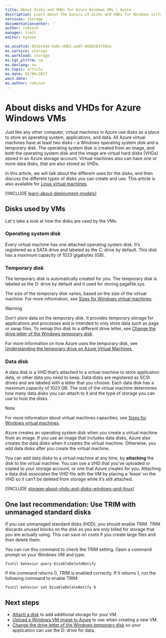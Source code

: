 ```yaml
---
title: About disks and VHDs for Azure Windows VMs | Azure
description: Learn about the basics of disks and VHDs for Windows virtual machines in Azure.
services: storage
documentationcenter: ''
author: robinsh
manager: timlt
editor: tysonn

ms.assetid: 0142c64d-5e8c-4d62-aa6f-06d6261f485a
ms.service: storage
ms.workload: storage
ms.tgt_pltfrm: na
ms.devlang: na
ms.topic: article
ms.date: 02/06/2017
wacn.date: ''
ms.author: robinsh
---
```


# About disks and VHDs for Azure Windows VMs
Just like any other computer, virtual machines in Azure use disks as a place to store an operating system, applications, and data. All Azure virtual machines have at least two disks – a Windows operating system disk and a temporary disk. The operating system disk is created from an image, and both the operating system disk and the image are virtual hard disks (VHDs) stored in an Azure storage account. Virtual machines also can have one or more data disks, that are also stored as VHDs. 

In this article, we will talk about the different uses for the disks, and then discuss the different types of disks you can create and use. This article is also available for [Linux virtual machines](./storage-about-disks-and-vhds-linux.md).

[!INCLUDE [learn-about-deployment-models](../../includes/learn-about-deployment-models-both-include.md)]

## Disks used by VMs

Let's take a look at how the disks are used by the VMs.

### Operating system disk
Every virtual machine has one attached operating system disk. It’s registered as a SATA drive and labeled as the C: drive by default. This disk has a maximum capacity of 1023 gigabytes (GB). 

### Temporary disk
The temporary disk is automatically created for you. The temporary disk is labeled as the D: drive by default and it used for storing pagefile.sys. 

The size of the temporary disk varies, based on the size of the virtual machine. For more information, see [Sizes for Windows virtual machines](../virtual-machines/virtual-machines-windows-sizes.md).

> [!WARNING]
> Don’t store data on the temporary disk. It provides temporary storage for applications and processes and is intended to only store data such as page or swap files. To remap this disk to a different drive letter, see [Change the drive letter of the Windows temporary disk](../virtual-machines/virtual-machines-windows-classic-change-drive-letter.md).
> 

For more information on how Azure uses the temporary disk, see [Understanding the temporary drive on Azure Virtual Machines](https://blogs.msdn.microsoft.com/mast/2013/12/06/understanding-the-temporary-drive-on-windows-azure-virtual-machines/)

### Data disk
A data disk is a VHD that’s attached to a virtual machine to store application data, or other data you need to keep. Data disks are registered as SCSI drives and are labeled with a letter that you choose. Each data disk has a maximum capacity of 1023 GB. The size of the virtual machine determines how many data disks you can attach to it and the type of storage you can use to host the disks.

> [!NOTE]
> For more information about virtual machines capacities, see [Sizes for Windows virtual machines](../virtual-machines/virtual-machines-windows-sizes.md).
> 

Azure creates an operating system disk when you create a virtual machine from an image. If you use an image that includes data disks, Azure also creates the data disks when it creates the virtual machine. Otherwise, you add data disks after you create the virtual machine.

You can add data disks to a virtual machine at any time, by **attaching** the disk to the virtual machine. You can use a VHD that you’ve uploaded or copied to your storage account, or one that Azure creates for you. Attaching a data disk associates the VHD file with the VM by placing a ‘lease’ on the VHD so it can’t be deleted from storage while it’s still attached.

[!INCLUDE [storage-about-vhds-and-disks-windows-and-linux](../../includes/storage-about-vhds-and-disks-windows-and-linux.md)]

## One last recommendation: Use TRIM with unmanaged standard disks 

If you use unmanaged standard disks (HDD), you should enable TRIM. TRIM discards unused blocks on the disk so you are only billed for storage that you are actually using. This can save on costs if you create large files and then delete them. 

You can run this command to check the TRIM setting. Open a command prompt on your Windows VM and type:

```
fsutil behavior query DisableDeleteNotify
```

If the command returns 0, TRIM is enabled correctly. If it returns 1, run the following command to enable TRIM:

```
fsutil behavior set DisableDeleteNotify 0
```

<!-- Might want to match next-steps from overview of managed disks -->
## Next steps
* [Attach a disk](../virtual-machines/virtual-machines-windows-attach-disk-portal.md) to add additional storage for your VM.
* [Upload a Windows VM image to Azure](../virtual-machines/virtual-machines-windows-upload-image.md) to use when creating a new VM.
* [Change the drive letter of the Windows temporary disk](../virtual-machines/virtual-machines-windows-classic-change-drive-letter.md) so your application can use the D: drive for data.
